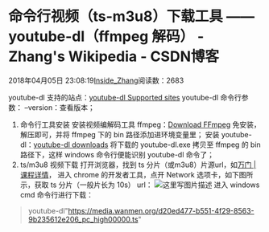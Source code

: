 
# 命令行视频（ts-m3u8）下载工具 —— youtube-dl（ffmpeg 解码） - Zhang's Wikipedia - CSDN博客


2018年04月05日 23:08:19[Inside_Zhang](https://me.csdn.net/lanchunhui)阅读数：2683


youtube-dl 支持的站点：[youtube-dl  Supported sites](https://rg3.github.io/youtube-dl/supportedsites.html)
youtube-dl 命令行参数：
–version：查看版本；
1. 命令行工具安装
安装视频编解码工具 ffmpeg：[Download FFmpeg](https://ffmpeg.org/download.html)
免安装，解压即可，并将 ffmpeg 下的 bin 路径添加进环境变量里；
安装 youtube-dl：[youtube-dl downloads](https://www.youtube-dl.org/)
将下载的 youtube-dl.exe 拷贝至 ffmpeg 的 bin 路径下，这样 windows 命令行便能识别 youtube-dl 命令了；
2. ts/m3u8 视频下载
打开浏览器，找到 ts 分片（或m3u8）片源url，如[万门 | 课程详情](https://www.wanmen.org/courses/586d23485f07127674135d07/lectures/586d23535f071276741585d6)，
进入 chrome 的开发者工具，点开 Network 选项卡，如下图所示，获取 ts 分片（一般片长为 10s） url：
![这里写图片描述](https://img-blog.csdn.net/20180405230411649?watermark/2/text/aHR0cHM6Ly9ibG9nLmNzZG4ubmV0L2xhbmNodW5odWk=/font/5a6L5L2T/fontsize/400/fill/I0JBQkFCMA==/dissolve/70)[](https://img-blog.csdn.net/20180405230411649?watermark/2/text/aHR0cHM6Ly9ibG9nLmNzZG4ubmV0L2xhbmNodW5odWk=/font/5a6L5L2T/fontsize/400/fill/I0JBQkFCMA==/dissolve/70)
进入 windows cmd 命令行进行下载：
>youtube-dl"https://media.wanmen.org/d20ed477-b551-4f29-8563-9b235612e206_pc_high00000.ts"

